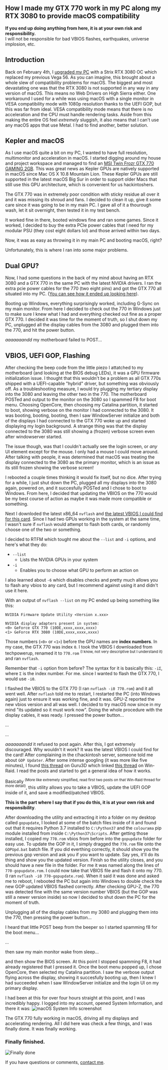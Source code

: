 ## How I made my GTX 770 work in my PC along my RTX 3080 to provide macOS compatibility
**If you end up doing anything from here, it is at your own risk and responsibility.**\
I will not be responsible for bad VBIOS flashes, earthquakes, universe implosion, etc.

## Introduction
Back on February 4th, I [upgraded my PC](https://github.com/ThatsNiceGuy/ThatsNiceGuy#pc-specs) with a Strix RTX 3080 OC which replaced my previous Vega 56. As you can imagine, this brought about a whole slew of compatibility problems for macOS. The biggest and most devastating one was that the RTX 3080 is not supported in any way in any version of macOS. This means no Web Drivers on High Sierra either. One workaround I used for a while was using macOS with a single monitor in VESA compatibility mode with 1080p resolution thanks to the UEFI GOP, but this was far from ideal. VESA compatibility mode means that there is no acceleration and the CPU must handle rendering tasks. Aside from this making the entire OS feel *extremely* sluggish, it also means that I can't use any macOS apps that use Metal. I had to find another, better solution.

## Kepler and macOS
As I use macOS quite a bit on my PC, I wanted to have full resolution, multimonitor and acceleration in macOS. I started digging around my house and project workspace and managed to find an [MSI Twin Frozr GTX 770 GAMING 2GB](https://www.msi.com/Graphics-Card/N770-TF-2GD5OC/Specification). This was great news as Kepler GPUs are natively supported in macOS since Mac OS X 10.8 Mountain Lion. These Kepler GPUs are still supported in the latest macOS Big Sur in order to support older Macs that still use this GPU architecture, which is convenient for us hackintoshers.

The GTX 770 was in extremely poor condition with sticky residue all over it and it was missing its shroud and fans. I decided to clean it up, give it some care since it was going to be in my main PC. I gave all of it a thourough wash, let it sit overnight, then tested it in my test bench.

It worked fine in there, booted windows fine and ran some games. Since it worked, I decided to buy the extra PCIe power cables that I need for my modular PSU (they cost eight dollars lol) and those arrived within two days.

Now, it was as easy as throwing it in my main PC and booting macOS, right?

Unfortunately, this is where I ran into some major problems.

## Dual GPU?
Now, I had some questions in the back of my mind about having an RTX 3080 and a GTX 770 in the same PC with the latest NVIDIA drivers. I ran the extra pcie power cables for the 770 (two eight pins) and got the GTX 770 all situated into my PC. ([You can see how it ended up looking here](https://twitter.com/thatsniceguy/status/1378241011621580802?s=21)).

Booting up Windows, everything surprisingly worked, including G-Sync on my main monitor. From here I decided to check out the 770 in Windows just to make sure I knew what I had and everything checked out fine as a proper GTX 770. I decided it was time for the moment of truth, so I shut down my PC, unplugged all the display cables from the 3080 and plugged them into the 770, and hit the power button.

*aaaaaaandd* my motherboard failed to POST...

## VBIOS, UEFI GOP, Flashing
After checking the beep code from the little piezo I attatched to my motherboard (and looking at the BIOS debug LEDs), it was a GPU firmware initialization issue. I thought that this wouldn't be a problem as all GTX 770s shipped with a UEFI-capable "hybrid" driver, but something was obviously off. As a troubleshooting measure, I would try plugging my tertiary display into the 3080 and leaving the other two in the 770. The motherboard POSTed and output to the monitor on the 3080 so I spammed F8 for boot menu. Choosing OpenCore, then choosing my Catalina partition, it started to boot, showing verbose on the monitor I had connected to the 3080. It was booting, booting, booting, then I saw WindowServer initialize and both of the displays I had connected to the GTX 770 woke up and started displaying my login background. A strange thing was that the display connected to the 3080 was still showing a (frozen) verbose screen even after windowserver started.

The issue though, was that I couldn't actually see the login screen, or *any* UI element except for the mouse. I only had a mouse I could move around. After talking with people, it was determined that macOS was treating the display connected to the 3080 as the primary monitor, which is an issue as its still frozen showing the verbose screen!

I rebooted a couple times thinking it would fix itself, but no dice. After trying for a while, I just shut down the PC, plugged all my displays into the 3080 again, powered on, and it succesfully POSTed and I chose to boot to Windows. From here, I decided that updating the VBIOS on the 770 would be my best course of action as maybe it was made more compatible or something. 

Next I downloded the latest x86_64 `nvflash` and [the latest VBIOS I could find for this card](https://www.techpowerup.com/vgabios/160720/msi-gtx770-2048-140530). Since I had two GPUs working in the system at the same time, I wasn't sure if `nvflash` would attempt to flash both cards, or randomly choose one of the two or something. 

I decided to RTFM which tought me about the `--list` and `-i` options, and here's what they do:
- `--list`
  - Lists the NVIDIA GPUs in your system
- `-i`
  - Enables you to choose what GPU to perform an action on

I also learned about `-6` which disables checks and pretty much allows you to flash any vbios to any card, but I recommend against using it and didn't use it here.

With an  output of `nvflash --list` on my PC ended up being something like this:
```
NVIDIA Firmware Update Utility <Version x.xxx>

NVIDIA display adapters present in system:
<0> GeForce GTX 770 (10DE,xxxx,xxxx,xxxx)
<1> GeForce RTX 3080 (10DE,xxxx,xxxx,xxxx)
```

Those numbers (`<0>` or `<1>`) before the GPU names are **index numbers**. In my case, the GTX 770 was index `0`. I took the VBIOS I downloaded from techpowerup, renamed it to `770.rom` <sup>(I know, not very descriptive but I understand it)</sup> and ran `nvflash`.

Remember that `-i` option from before? The syntax for it is basically this: `-iΣ`, where `Σ` is the index number. For me. since I wanted to flash the GTX 770, I would use `-i0`.

I flashed the VBIOS to the GTX 770 (I ran `nvflash -i0 770.rom`) and it all went well. After `nvflash` told me to restart, I restarted the PC (into Windows again) just to ensure it was working fine, and it was. GPU-Z reported the new vbios version and all was well. I decided to try macOS now since in my mind "its updated so it must work now". Doing the whole procedure with the display cables, it was ready. I pressed the power button...

*...*

*...*

*aaaaaaandd* it refused to post again. After this, I got extremely discouraged. Why wouldn't it work? It was the latest VBIOS I could find for the card! After complaining in the r/hackintosh server, someone told me about `GOP Updater`. After some intense googling (it was more like five minutes), I found [this thread](https://forums.guru3d.com/threads/display-port-gop-updater-guide-fix-blanking-screens-and-improve-monitor-compatibility.421417/) on Guru3D which linked [this thread](https://www.win-raid.com/t892f16-AMD-and-Nvidia-GOP-update-No-requests-DIY.html) on Win-Raid. I read the posts and started to get a general idea of how it works. 

Basically <sup>(More like extremely simplified, read first two posts on that Win-Raid thread for more detail)</sup>, this utility allows you to take a VBIOS, update the UEFI GOP inside of it, and save a modified/patched VBIOS.

**This is the part where I say that if you do this, it is at your own risk and responsibility**.

After downloading the utility and extracting it into a folder on my desktop called `gopupdate`, I looked at some of the batch files inside of it and found out that it requires Python 3.7 installed to `C:\Python37` and the `colourama` pip module installed from inside `C:\Python37\Scripts`. After getting those installed, I copied my `770.rom` vbios from before into the `gopupdate` folder for easy use. To update the GOP in it, I simply dragged the `770.rom` file onto the `GOPUpd.bat` batch file. If you did everthing correctly, it should show you the previous gop version and ask you if you want to update. Say yes, it'll do its thing and show you the updated version. Finish so the utility closes, and you should have a new file in the folder. For me it was named along the lines of `770-gopupdate.rom`. I could now take that VBIOS file and flash it onto my 770. (I ran `nvflash -i0 770-gopupdate.rom`). When it said it was done and asked me to reboot, I rebooted the PC but again into Windows to double check the new GOP updated VBIOS flashed correctly. After checking GPU-Z, the 770 was detected fine with the same version number VBIOS (but the GOP was still a newer version inside) so now I decided to shut down the PC for the moment of truth.

Unplugging all of the display cables from my 3080 and plugging them into the 770, then pressing the power button...

I heard that little POST beep from the beeper so I started spamming f8 for the boot menu...

*...*

then saw my main monitor wake from sleep...

and then show the BIOS screen. At this point I stopped spamming F8, it had already registered that I pressed it. Once the boot menu popped up, I chose OpenCore, then selected my Catalina partition. I saw the verbose output flying across the display, showing it succesfully booting up, then I knew I had succeeded when I saw WindowServer initialize and the login UI on my primary display.

I had been at this for over four hours straight at this point, and I was incredibly happy. I logged into my account, opened System Information, and there it was:
![macOS System Info screenshot](RTX3080+GTX770-macos/systeminfoscreenshot.jpg)

The GTX 770 fully working in macOS, driving all my displays and accelerating rendering. All I did here was check a few things, and I was finally done. It was finally working.

### Finally finished.
![Finally done](RTX3080+GTX770-macos/finallyfinished.jpg)

If you have questions or comments, [contact me](https://github.com/ThatsNiceGuy/ThatsNiceGuy#contact).
